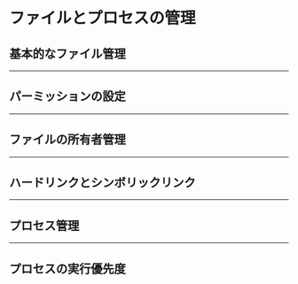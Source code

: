 # ファイルとプロセスの管理

## 基本的なファイル管理

---

## パーミッションの設定

---

## ファイルの所有者管理

---

## ハードリンクとシンボリックリンク

---

## プロセス管理

---

## プロセスの実行優先度
